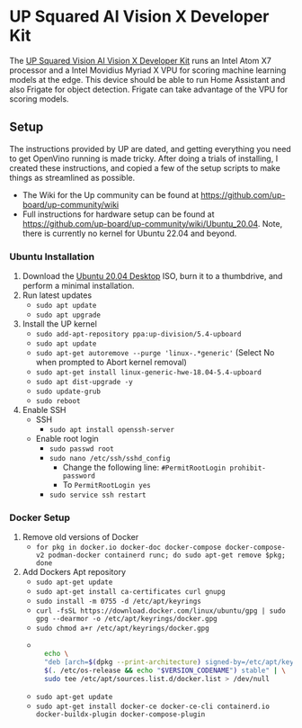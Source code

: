 # UP Squared AI Vision X Developer Kit

The [UP Squared Vision AI Vision X Developer Kit](https://up-board.org/upkits/up-squared-ai-vision-kit/) runs an Intel Atom X7 processor and a Intel Movidius Myriad X VPU for scoring machine learning models at the edge.  This device should be able to run Home Assistant and also Frigate for object detection.  Frigate can take advantage of the VPU for scoring models.

## Setup

The instructions provided by UP are dated, and getting everything you need to get OpenVino running is made tricky.  After doing a trials of installing, I created these instructions, and copied a few of the setup scripts to make things as streamlined as possible.

- The Wiki for the Up community can be found at https://github.com/up-board/up-community/wiki
- Full instructions for hardware setup can be found at https://github.com/up-board/up-community/wiki/Ubuntu_20.04.  Note, there is currently no kernel for Ubuntu 22.04 and beyond.

### Ubuntu Installation

1. Download the [Ubuntu 20.04 Desktop](https://releases.ubuntu.com/20.04.4/ubuntu-20.04.4-desktop-amd64.iso) ISO, burn it to a thumbdrive, and perform a minimal installation.
1. Run latest updates
    - `sudo apt update`
    - `sudo apt upgrade`
1. Install the UP kernel
    - `sudo add-apt-repository ppa:up-division/5.4-upboard`
    - `sudo apt update`
    - `sudo apt-get autoremove --purge 'linux-.*generic'` (Select No when prompted to Abort kernel removal)
    - `sudo apt-get install linux-generic-hwe-18.04-5.4-upboard`
    - `sudo apt dist-upgrade -y`
    - `sudo update-grub`
    - `sudo reboot`
1. Enable SSH
    - SSH
        - `sudo apt install openssh-server`
    - Enable root login
        - `sudo passwd root`
        - `sudo nano /etc/ssh/sshd_config`
            - Change the following line:
                `#PermitRootLogin prohibit-password`
            - To
                `PermitRootLogin yes`
        - `sudo service ssh restart`

### Docker Setup

1. Remove old versions of Docker
    - `for pkg in docker.io docker-doc docker-compose docker-compose-v2 podman-docker containerd runc; do sudo apt-get remove $pkg; done`
1. Add Dockers Apt repository
    - `sudo apt-get update`
    - `sudo apt-get install ca-certificates curl gnupg`
    - `sudo install -m 0755 -d /etc/apt/keyrings`
    - `curl -fsSL https://download.docker.com/linux/ubuntu/gpg | sudo gpg --dearmor -o /etc/apt/keyrings/docker.gpg`
    - `sudo chmod a+r /etc/apt/keyrings/docker.gpg`
    - ``` bash

        echo \
        "deb [arch=$(dpkg --print-architecture) signed-by=/etc/apt/keyrings/docker.gpg] https://download.docker.com/linux/ubuntu \
        $(. /etc/os-release && echo "$VERSION_CODENAME") stable" | \
        sudo tee /etc/apt/sources.list.d/docker.list > /dev/null
        ```
    - `sudo apt-get update`
    - `sudo apt-get install docker-ce docker-ce-cli containerd.io docker-buildx-plugin docker-compose-plugin`
